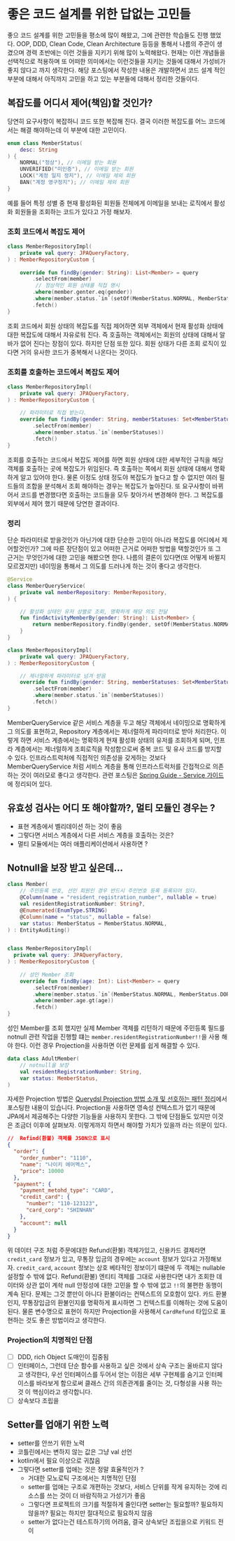 # 좋은 코드 설계를 위한 답없는 고민들

좋으 코드 설계를 위한 고민들을 평소에 많이 해왔고, 그에 관련한 학습들도 진행 했었다. OOP, DDD, Clean Code, Clean Architecture 등등을 통해서 나름의 주관이 생겼으며 경력 초반에는 이런 것들을 지키기 위해 많이 노력해왔다. 현재는 이런 개념들을 선택적으로 적용하며 또 어떠한 의미에서는 이런것들을 지키는 것들에 대해서 가성비가 좋지 않다고 까지 생각한다. 해당 포스팅에서 작성한 내용은 개발하면서 코드 설계 적인 부분에 대해서 아직까지 고민을 하고 있는 부분들에 대해서 정리한 것들이다.

## 복잡도를 어디서 제어(책임)할 것인가?

당연히 요구사항이 복잡하니 코드 또한 복잡해 진다. 결국 이러한 복잡도를 어느 코드에서는 해결 해야하는데 이 부분에 대한 고민이다. 

```kotlin
enum class MemberStatus(
    desc: String
) {
    NORMAL("정상"), // 이메일 받는 회원 
    UNVERIFIED("미인증"), // 이메일 받는 회원
    LOCK("계정 일지 정지"), // 이메일 제외 회원
    BAN("계정 영구정지"); // 이메일 제외 회원
}
```
예를 들어 특정 성별 중 현재 활성화된 회원들 전체에게 이메일을 보내는 로직에서 활성화 회원들을 조회하는 코드가 있다고 가정 해보자.

### 조회 코드에서 복잡도 제어

```kotlin
class MemberRepositoryImpl(
    private val query: JPAQueryFactory,
) : MemberRepositoryCustom {
    
    override fun findBy(gender: String): List<Member> = query
        .selectFrom(member)
         // 정상적인 회원 상태를 직접 명시
        .where(member.genter.eq(gender))
        .where(member.status.`in`(setOf(MemberStatus.NORMAL, MemberStatus.UNVERIFIED)))
        .fetch()
}
```
조회 코드에서 회원 상태의 복잡도를 직접 제어하면 외부 객체에서 현재 활성화 상태에 대한 복잡도에 대해서 자유로워 진다. 즉 호출하는 객체에서는 회원의 상태에 대해서 알바가 없어 진다는 장점이 있다. 하지만 단점 또한 있다. 회원 상태가 다른 조회 로직이 있다면 거의 유사한 코드가 중복해서 나온다는 것이다.

### 조회를 호출하는 코드에서 복잡도 제어

```kotlin
class MemberRepositoryImpl(
    private val query: JPAQueryFactory,
) : MemberRepositoryCustom {
    
    // 파라미터로 직접 받는다.
    override fun findBy(gender: String, memberStatuses: Set<MemberStatus>): List<Member> = query
        .selectFrom(member)
        .where(member.status.`in`(memberStatuses))
        .fetch()
}
```
조회를 호출하는 코드에서 복잡도 제어를 하면 회원 상태에 대한 세부적인 규칙을 해당 객체를 호출하는 곳에 복잡도가 위임된다. 즉 호출하는 쪽에서 회원 상태에 대해서 명확하게 알고 있어야 한다. 물론 이정도 상태 정도야 복잡도가 높다고 할 수 없지만 여러 필드들의 조합을 분석해서 조회 해야하는 경우는 복잡도가 높아진다. 또 요구사항이 바뀌어서 코드를 변경했다면 호출하는 코드들을 모두 찾아가서 변경해야 한다. 그 복잡도를 외부에서 제어 했기 때문에 당연한 결과이다. 

### 정리

단순 파라미터로 받을것인가 아닌가에 대한 단순한 고민이 아니라 복잡도를 어디에서 제어할것인가? 그에 따른 장단점이 있고 어떠한 근거로 어떠한 방법을 택할것인가 또 그 근거는 무엇인가에 대한 고민을 해봤으면 한다. 나름의 결론이 있다면(또 어떻게 바뀔지 모르겠지만) 네이밍을 통해서 그 의도를 드러나게 하는 것이 좋다고 생각한다.

```kotlin
@Service
class MemberQueryService(
    private val memberRepository: MemberRepository,
) {

    // 활성화 상태인 유저 성별로 조회, 명확하게 해당 의도 전달
    fun findActivityMemberBy(gender: String): List<Member> {
        return memberRepository.findBy(gender, setOf(MemberStatus.NORMAL, MemberStatus.UNVERIFIED))
    }
}

class MemberRepositoryImpl(
    private val query: JPAQueryFactory,
) : MemberRepositoryCustom {

    // 제너럴하게 파라미터로 넘겨 받음
    override fun findBy(gender: String, memberStatuses: Set<MemberStatus>): List<Member> = query
        .selectFrom(member)
        .where(member.status.`in`(memberStatuses))
        .fetch()
}
```
MemberQueryService 같은 서비스 계층을 두고 해당 객체에서 네이밍으로 명확하게 그 의도를 표현하고, Repository 계층에서는 제너럴하게 파라미터로 받아 처리한다. 이렇게 하면 서비스 계층에서는 명확하게 현재 활성화 상태의 유저를 조회하게 되며, 인프라 계층에서는 제너럴하게 조회로직을 작성함으로써 중복 코드 및 유사 코드를 방지할 수 있다. 인프라스트럭처에 직접적인 의존성을 갖게하는 것보다 MemberQueryService 처럼 서비스 계층을 통해 인프라스트럭처를 간접적으로 의존하는 것이 여러모로 좋다고 생각한다. 관련 포스팅은
[Spring Guide - Service 가이드](https://cheese10yun.github.io/spring-guide-service/#-2)에 정리되어 있다.

## 유효성 검사는 어디 또 해야할까?, 멀티 모듈인 경우는 ?

* 표현 계층에서 벨리데이션 하는 것이 좋음
* 그렇다면 서비스 계층에서 다른 서비스 계층을 호출하는 것은? 
* 멀티 모듈에서는 여러 애플리케이션에서 사용하면 ?

## Notnull을 보장 받고 싶은데...

```kotlin
class Member(
    // 주민등록 번호, 선인 회원인 경우 반드시 주민번호 등록 등록되어 있다.
    @Column(name = "resident_registration_number", nullable = true)
    val residentRegistrationNumber: String?,
    @Enumerated(EnumType.STRING)
    @Column(name = "status", nullable = false)
    var status: MemberStatus = MemberStatus.NORMAL,
) : EntityAuditing()


class MemberRepositoryImpl(
  private val query: JPAQueryFactory,
) : MemberRepositoryCustom {
    
    // 성인 Member 조회
    override fun findBy(age: Int): List<Member> = query
        .selectFrom(member)
        .where(member.status.`in`(MemberStatus.NORMAL, MemberStatus.DORMANCY))
        .where(member.age.gt(age))
        .fetch()
}
```

성인 Member를 조회 했지만 실제 Member 객체를 리턴하기 때문에 주민등록 필드를 notnull 관련 작업을 진행할 떄는 `member.residentRegistrationNumber!!`을 사용 해야 한다. 이런 경우 Projection을 사용하면 이런 문제를 쉽게 해결할 수 있다.

```kotlin
data class AdultMember(
    // notnull을 보장
    val residentRegistrationNumber: String,
    var status: MemberStatus,
)
```

자세한 Projection 방법은 [Querydsl Projection 방법 소개 및 선호하는 패턴 정리](https://cheese10yun.github.io/querydsl-projections/)에서 포스팅한 내용이 있습니다. Projection을 사용하면 영속성 컨텍스트가 없기 때문에 JPA에서 제공해주는 다양한 기능들을 사용하지 못한다. 그 밖에 단점들도 있지만 이것은 조금더 이후에 살펴보자. 이렇게까지 하면서 해야할 가치가 있을까 라는 의문이 있다.

```json
//  Refind(환불) 객체를 JSON으로 표시
{
  "order": {
    "order_number": "1110",
    "name": "나이키 에어멕스",
    "price": 10000
  },
  "payment": {
    "payment_metohd_type": "CARD",
    "credit_card": {
      "number": "110-123123",
      "card_corp": "SHINHAN"
    },
    "account": null
  }
}
```

위 데이터 구조 처럼 주문에대한 Refund(환불) 객체가있고, 신용카드 결제라면 `credit_card` 정보가 있고, 무통장 입금의 경우에는 `account` 정보가 있다고 가정해보자. `credit_card`, `account` 정보는 상호 베타적인 정보이기 떄문에 두 객체는 nullable 설정할 수 밖에 없다. Refund(환불) 엔티티 객체를 그대로 사용한다면 내가 조회한 데이터와 상관 없이 계솩 null 안정성에 대한 고민을 할 수 밖에 없고 `!!`의 불편한 동행이 계속 된다. 문제는 그것 뿐만이 아니다 환불이라는 컨텍스트의 모호함이 있다. 카드 환불인지, 무통장입금의 환불인지를 명확하게 표시하면 그 컨텍스트를 이해하는 것에 도움이 된다. 물론 변수명으로 표현이 하지만 Projection을 사용해서 `CardRefund` 타입으로 표현하는 것도 좋은 방법이라고 생각한다.

### Projection의 치명적인 단점
* [ ] DDD, rich Object 도매인이 집중됨
* [ ] 인터페이스, 그런데 단순 함수를 사용하고 싶은 것에서 상속 구조는 올바르지 않다고 생각한다, 우선 인터페이스를 두어서 얻는 이점은 세부 구현체를 숨기고 인터페이스를 바라보게 함으로써 클래스 간의 의존관계를 줄이는 것, 다형성을 사용 하는 것 이 핵심이라고 생각합니다.
* [ ] 상속보다 조립을

## Setter를 업애기 위한 노력
* setter를 안쓰기 위한 노력
* 코틀린에서는 변하지 않는 값은 그냥 val 선언
* kotlin에서 필요 이상으로 귀찮음
* 그렇다면 setter를 업애는 것은 정말 효율적인가 ?
  * 거대한 모노로틱 구조에서는 치명적인 단점
  * setter를 업애는 구조로 개편하는 것보다, 서비스 단위를 작게 유지하는 것에 리소스를 쓰는 것이 더 바람직하고 가성기가 좋음
  * 그렇다면 프로젝트의 크기를 적절하게 줄인다면 setter는 필요할까? 필요하지 않을까? 필요는 하지만 절대적으로 필요하지 않음
  * setter가 없다는건 테스트하기의 어려움, 결국 상속보단 조립을으로 키워드 전이